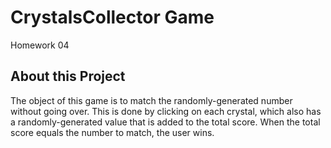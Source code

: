 # CrystalsCollector Game
Homework 04

## About this Project
The object of this game is to match the randomly-generated number without going over. This is done by clicking on each crystal, which also has a randomly-generated value that is added to the total score. When the total score equals the number to match, the user wins.